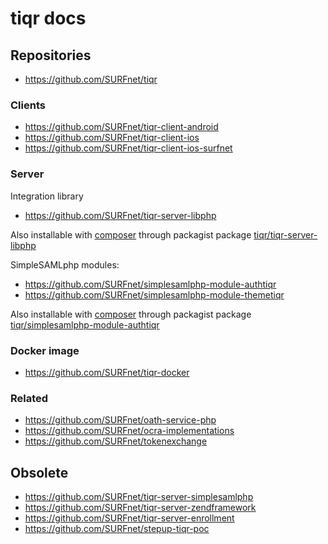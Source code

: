 # tiqr docs

## Repositories

- https://github.com/SURFnet/tiqr

### Clients

- https://github.com/SURFnet/tiqr-client-android
- https://github.com/SURFnet/tiqr-client-ios
- https://github.com/SURFnet/tiqr-client-ios-surfnet

### Server 

Integration library

- https://github.com/SURFnet/tiqr-server-libphp

Also installable with [composer](https://getcomposer.org) through packagist package [tiqr/tiqr-server-libphp](https://packagist.org/packages/tiqr/tiqr-server-libphp)

SimpleSAMLphp modules:

- https://github.com/SURFnet/simplesamlphp-module-authtiqr
- https://github.com/SURFnet/simplesamlphp-module-themetiqr

Also installable with [composer](https://getcomposer.org) through packagist package [tiqr/simplesamlphp-module-authtiqr](https://packagist.org/packages/tiqr/simplesamlphp-module-authtiqr)

### Docker image

- https://github.com/SURFnet/tiqr-docker

### Related

- https://github.com/SURFnet/oath-service-php
- https://github.com/SURFnet/ocra-implementations
- https://github.com/SURFnet/tokenexchange

## Obsolete

- https://github.com/SURFnet/tiqr-server-simplesamlphp
- https://github.com/SURFnet/tiqr-server-zendframework
- https://github.com/SURFnet/tiqr-server-enrollment
- https://github.com/SURFnet/stepup-tiqr-poc
